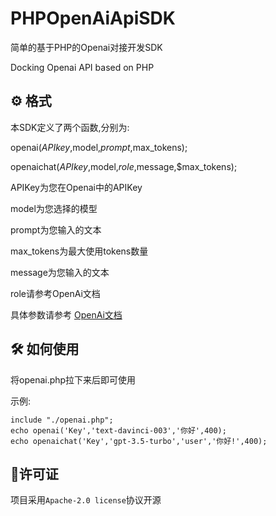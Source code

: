 # PHPOpenAiApiSDK
简单的基于PHP的Openai对接开发SDK

Docking Openai API based on PHP

## ⚙️ 格式
本SDK定义了两个函数,分别为:

openai($APIkey,$model,$prompt,$max_tokens);

openaichat($APIkey,$model,$role,$message,$max_tokens);

APIKey为您在Openai中的APIKey

model为您选择的模型

prompt为您输入的文本

max_tokens为最大使用tokens数量

message为您输入的文本

role请参考OpenAi文档

具体参数请参考 [OpenAi文档](https://platform.openai.com/docs/api-reference/introduction)

## 🛠️ 如何使用
将openai.php拉下来后即可使用

示例:
``` shell
include "./openai.php";
echo openai('Key','text-davinci-003','你好',400);
echo openaichat('Key','gpt-3.5-turbo','user','你好!',400);
```
## 📖许可证
项目采用`Apache-2.0 license`协议开源
